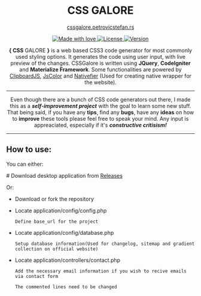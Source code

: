 <h1 align="center"><b>CSS</b> GALORE</h1>

<p align="center">
<a href="http://cssgalore.petrovicstefan.rs" target="_blank">cssgalore.petrovicstefan.rs</a>
</p>

<p align="center">
  <a href="#">
    <img src="https://img.shields.io/badge/made%20with-love-E760A4.svg" alt="Made with love">
  </a>
  <a href="https://cssgalore.mit-license.org/" target="_blank">
    <img src="https://img.shields.io/badge/license-MIT-green.svg" alt="License">
  </a>
  <a href="https://github.com/petrovicstefanrs/cssgalore/releases" target="_blank">
    <img src="https://img.shields.io/badge/version-0.15.0-f39f37.svg" alt="Version">
  </a>
</p>

<p align="center">
<b>{ CSS</b> GALORE <b>}</b> is a web based CSS3 code generator for most commonly used styling options. It generates the code using user input, with live preview of the changes. CSSGalore is written using <b>JQuery</b>, <b>CodeIgniter</b> and <b>Materialize Framework</b>. Some functionalities are powered by <a href="https://clipboardjs.com/">ClipboardJS</a>, <a href="http://jscolor.com/">JsColor</a> and <a href="https://github.com/jiahaog/nativefier">Nativefier</a> (Used for creating native wrapper for the website).
</p>

---

<p align="center">Even though there are a bunch of CSS code generators out there, I made this as a <b><i>self-improvement project</i></b> with the goal to learn some new stuff. That being said, if you have any <b>tips</b>, find any <b>bugs</b>, have any <b>ideas</b> on how to <b>improve</b> these tools please feel free to speak your mind. Any input is appreaciated, especially if it's <b><i>constructive critisism!</i></b></p>

---

## How to use:

<p>You can either:</p>
# Download desktop application from <a href="https://github.com/petrovicstefanrs/cssgalore/releases">Releases</a>

<p>Or:</p>

* Download or fork the repository

* Locate application/config/config.php

      Define base_url for the project
  
* Locate application/config/database.php
 
      Setup database information(Used for changelog, sitemap and gradient collection on official website)
  
* Locate application/controllers/contact.php
    
      Add the necessary email information if you wish to recive emails via contact form
  
      The commented lines need to be changed

